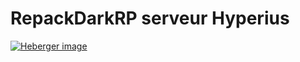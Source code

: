 # RepackDarkRP  serveur Hyperius
<a href="http://www.hostingpics.net/viewer.php?id=583048Untitled1.jpg"><img src="http://img15.hostingpics.net/thumbs/mini_583048Untitled1.jpg" alt="Heberger image" /></a>
